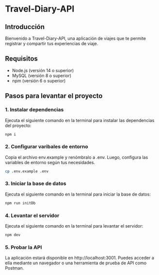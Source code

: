 # Travel-Diary-API

## Introducción
Bienvenido a Travel-Diary-API, una aplicación de viajes que te permite registrar y compartir tus experiencias de viaje.

## Requisitos
- Node.js (versión 14 o superior)
- MySQL (versión 8 o superior)
- npm (versión 6 o superior)

## Pasos para levantar el proyecto

### 1. Instalar dependencias
Ejecuta el siguiente comando en la terminal para instalar las dependencias del proyecto:

```bash
npm i

```

### 2. Configurar varibales de entorno
Copia el archivo env.example y renómbralo a .env. Luego, configura las variables de entorno según tus necesidades.
```bash
cp .env.example .env

```

### 3. Iniciar la base de datos
Ejecuta el siguiente comando en la terminal para iniciar la base de datos:

```bash
npm run initDb

```

### 4. Levantar el servidor
Ejecuta el siguiente comando en la terminal para levantar el servidor:

```bash
npm dev

```

### 5. Probar la API
La aplicación estará disponible en http://localhost:3001. Puedes acceder a ella mediante un navegador o una herramienta de prueba de API como Postman.